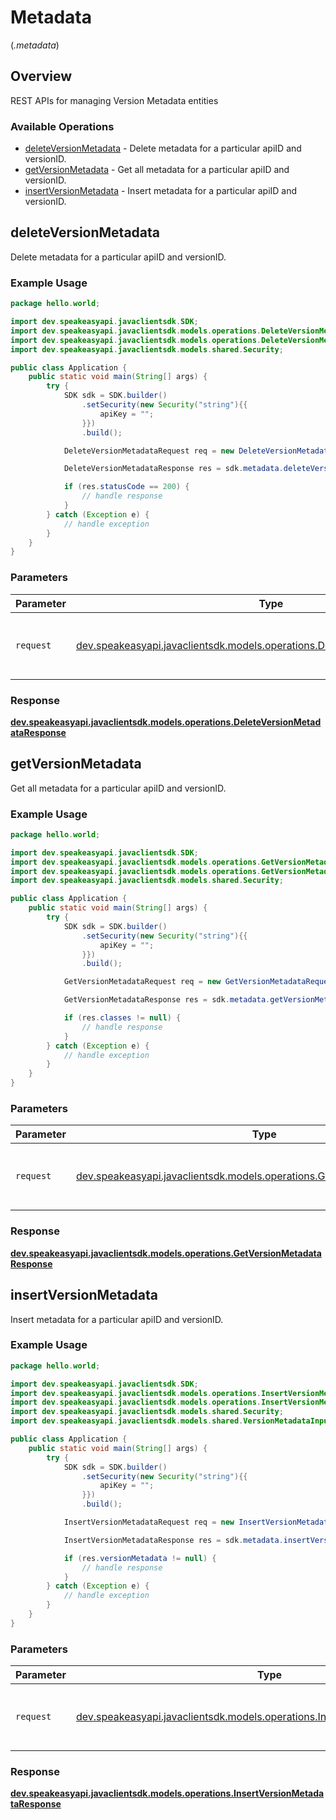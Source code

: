 # Metadata
(*.metadata*)

## Overview

REST APIs for managing Version Metadata entities

### Available Operations

* [deleteVersionMetadata](#deleteversionmetadata) - Delete metadata for a particular apiID and versionID.
* [getVersionMetadata](#getversionmetadata) - Get all metadata for a particular apiID and versionID.
* [insertVersionMetadata](#insertversionmetadata) - Insert metadata for a particular apiID and versionID.

## deleteVersionMetadata

Delete metadata for a particular apiID and versionID.

### Example Usage

```java
package hello.world;

import dev.speakeasyapi.javaclientsdk.SDK;
import dev.speakeasyapi.javaclientsdk.models.operations.DeleteVersionMetadataRequest;
import dev.speakeasyapi.javaclientsdk.models.operations.DeleteVersionMetadataResponse;
import dev.speakeasyapi.javaclientsdk.models.shared.Security;

public class Application {
    public static void main(String[] args) {
        try {
            SDK sdk = SDK.builder()
                .setSecurity(new Security("string"){{
                    apiKey = "";
                }})
                .build();

            DeleteVersionMetadataRequest req = new DeleteVersionMetadataRequest("string", "string", "string", "string");            

            DeleteVersionMetadataResponse res = sdk.metadata.deleteVersionMetadata(req);

            if (res.statusCode == 200) {
                // handle response
            }
        } catch (Exception e) {
            // handle exception
        }
    }
}
```

### Parameters

| Parameter                                                                                                                                | Type                                                                                                                                     | Required                                                                                                                                 | Description                                                                                                                              |
| ---------------------------------------------------------------------------------------------------------------------------------------- | ---------------------------------------------------------------------------------------------------------------------------------------- | ---------------------------------------------------------------------------------------------------------------------------------------- | ---------------------------------------------------------------------------------------------------------------------------------------- |
| `request`                                                                                                                                | [dev.speakeasyapi.javaclientsdk.models.operations.DeleteVersionMetadataRequest](../../models/operations/DeleteVersionMetadataRequest.md) | :heavy_check_mark:                                                                                                                       | The request object to use for the request.                                                                                               |


### Response

**[dev.speakeasyapi.javaclientsdk.models.operations.DeleteVersionMetadataResponse](../../models/operations/DeleteVersionMetadataResponse.md)**


## getVersionMetadata

Get all metadata for a particular apiID and versionID.

### Example Usage

```java
package hello.world;

import dev.speakeasyapi.javaclientsdk.SDK;
import dev.speakeasyapi.javaclientsdk.models.operations.GetVersionMetadataRequest;
import dev.speakeasyapi.javaclientsdk.models.operations.GetVersionMetadataResponse;
import dev.speakeasyapi.javaclientsdk.models.shared.Security;

public class Application {
    public static void main(String[] args) {
        try {
            SDK sdk = SDK.builder()
                .setSecurity(new Security("string"){{
                    apiKey = "";
                }})
                .build();

            GetVersionMetadataRequest req = new GetVersionMetadataRequest("string", "string");            

            GetVersionMetadataResponse res = sdk.metadata.getVersionMetadata(req);

            if (res.classes != null) {
                // handle response
            }
        } catch (Exception e) {
            // handle exception
        }
    }
}
```

### Parameters

| Parameter                                                                                                                          | Type                                                                                                                               | Required                                                                                                                           | Description                                                                                                                        |
| ---------------------------------------------------------------------------------------------------------------------------------- | ---------------------------------------------------------------------------------------------------------------------------------- | ---------------------------------------------------------------------------------------------------------------------------------- | ---------------------------------------------------------------------------------------------------------------------------------- |
| `request`                                                                                                                          | [dev.speakeasyapi.javaclientsdk.models.operations.GetVersionMetadataRequest](../../models/operations/GetVersionMetadataRequest.md) | :heavy_check_mark:                                                                                                                 | The request object to use for the request.                                                                                         |


### Response

**[dev.speakeasyapi.javaclientsdk.models.operations.GetVersionMetadataResponse](../../models/operations/GetVersionMetadataResponse.md)**


## insertVersionMetadata

Insert metadata for a particular apiID and versionID.

### Example Usage

```java
package hello.world;

import dev.speakeasyapi.javaclientsdk.SDK;
import dev.speakeasyapi.javaclientsdk.models.operations.InsertVersionMetadataRequest;
import dev.speakeasyapi.javaclientsdk.models.operations.InsertVersionMetadataResponse;
import dev.speakeasyapi.javaclientsdk.models.shared.Security;
import dev.speakeasyapi.javaclientsdk.models.shared.VersionMetadataInput;

public class Application {
    public static void main(String[] args) {
        try {
            SDK sdk = SDK.builder()
                .setSecurity(new Security("string"){{
                    apiKey = "";
                }})
                .build();

            InsertVersionMetadataRequest req = new InsertVersionMetadataRequest(new VersionMetadataInput("string", "string"), "string", "string");            

            InsertVersionMetadataResponse res = sdk.metadata.insertVersionMetadata(req);

            if (res.versionMetadata != null) {
                // handle response
            }
        } catch (Exception e) {
            // handle exception
        }
    }
}
```

### Parameters

| Parameter                                                                                                                                | Type                                                                                                                                     | Required                                                                                                                                 | Description                                                                                                                              |
| ---------------------------------------------------------------------------------------------------------------------------------------- | ---------------------------------------------------------------------------------------------------------------------------------------- | ---------------------------------------------------------------------------------------------------------------------------------------- | ---------------------------------------------------------------------------------------------------------------------------------------- |
| `request`                                                                                                                                | [dev.speakeasyapi.javaclientsdk.models.operations.InsertVersionMetadataRequest](../../models/operations/InsertVersionMetadataRequest.md) | :heavy_check_mark:                                                                                                                       | The request object to use for the request.                                                                                               |


### Response

**[dev.speakeasyapi.javaclientsdk.models.operations.InsertVersionMetadataResponse](../../models/operations/InsertVersionMetadataResponse.md)**

